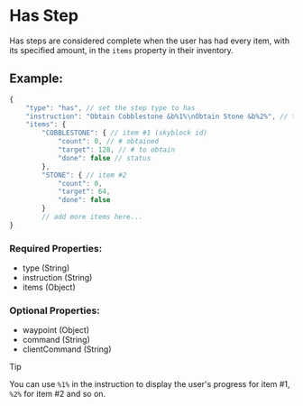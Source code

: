 # Has Step
Has steps are considered complete when the user has had every item, with its specified amount, in the ``items`` property in their inventory.

## Example:
```js
{
    "type": "has", // set the step type to has
    "instruction": "Obtain Cobblestone &b%1%\nObtain Stone &b%2%", // tell user what to do
    "items": {
        "COBBLESTONE": { // item #1 (skyblock id)
            "count": 0, // # obtained
            "target": 128, // # to obtain
            "done": false // status
        },
        "STONE": { // item #2
            "count": 0,
            "target": 64,
            "done": false
        }
        // add more items here...
}
```
### Required Properties:
- type (String)
- instruction (String)
- items (Object)

### Optional Properties:
- waypoint (Object)
- command (String)
- clientCommand (String)

> [!TIP]
> You can use ``%1%`` in the instruction to display the user's progress for item #1, ``%2%`` for item #2 and so on.
